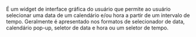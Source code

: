 É um widget de interface gráfica do usuário que permite ao usuário selecionar uma data de um calendário e/ou hora a partir de um intervalo de tempo. Geralmente é apresentado nos formatos de selecionador de data, calendário pop-up, seletor de data e hora ou um seletor de tempo.
